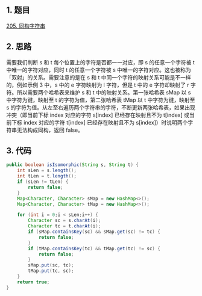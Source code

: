 ## 1. 题目

[205. 同构字符串](https://leetcode.cn/problems/isomorphic-strings/)

## 2. 思路

需要我们判断 s 和 t 每个位置上的字符是否都一一对应，即 s 的任意一个字符被 t 中唯一的字符对应，同时 t 的任意一个字符被 s 中唯一的字符对应。这也被称为「双射」的关系。需要注意的是在 s 和 t 中同一个字符的映射关系可能是不一样的，例如示例 3 中，s 中的 e 字符映射为 l 字符，但是 t 中的 e 字符却映射了 r 字符。所以需要两个哈希表来维护 s 和 t 中的映射关系。第一张哈希表 sMap 以 s 中字符为键，映射至 t 的字符为值，第二张哈希表 tMap 以 t 中字符为键，映射至 s 的字符为值。从左至右遍历两个字符串的字符，不断更新两张哈希表，如果出现冲突（即当前下标 index 对应的字符 s[index] 已经存在映射且不为 t[index] 或当前下标 index 对应的字符 t[index] 已经存在映射且不为 s[index]）时说明两个字符串无法构成同构，返回 false。

## 3. 代码

```java
public boolean isIsomorphic(String s, String t) {
    int sLen = s.length();
    int tLen = t.length();
    if (sLen != tLen) {
        return false;
    }
    Map<Character, Character> sMap = new HashMap<>();
    Map<Character, Character> tMap = new HashMap<>();

    for (int i = 0;i < sLen;i++) {
        Character sc = s.charAt(i);
        Character tc = t.charAt(i);
        if (sMap.containsKey(sc) && sMap.get(sc) != tc) {
            return false;
        }
        if (tMap.containsKey(tc) && tMap.get(tc) != sc) {
            return false;
        }
        sMap.put(sc, tc);
        tMap.put(tc, sc);
    }
    return true;
}
```
